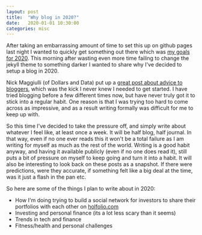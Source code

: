 ```yaml
---
layout: post
title:  "Why blog in 2020?"
date:   2020-01-01 10:30:00
categories: misc
---
```


After taking an embarrassing amount of time to set this up on github pages last night I wanted to quickly get something out there which was [my goals for 2020](https://bk8335.github.io/misc/2019/12/31/why-hello-there.html). This morning after wasting even more time failing to change the jekyll theme to something darker I wanted to share why I've decided to setup a blog in 2020.

Nick Maggiulli (of Dollars and Data) put up a [great post about advice to bloggers](https://ofdollarsanddata.com/my-best-advice-to-prospective-bloggers/), which was the kick I never knew I needed to get started. I have tried blogging before a few different times now, but have never truly got it to stick into a regular habit.
One reason is that I was trying too hard to come across as impressive, and as a result writing formally was difficult for me to keep up with.

So this time I've decided to take the pressure off, and simply write about whatever I feel like, at least once a week. It will be half blog, half journal. In that way, even if no one ever reads this it won't be a total failure as I am writing for myself as much as the rest of the world. Writing is a good habit anyway, and having it available publicly (even if no one does read it), still puts a bit of pressure on myself to keep going and turn it into a habit.
It will also be interesting to look back on these posts as a snapshot. If there were predictions, were they accurate, if something felt like a big deal at the time, was it just a flash in the pan etc.

So here are some of the things I plan to write about in 2020:
* How I'm doing trying to build a social network for investors to share their portfolios with each other on [holfolio.com](//holfolio.com)
* Investing and personal finance (its a lot less scary than it seems)
* Trends in tech and finance
* Fitness/health and personal challenges



